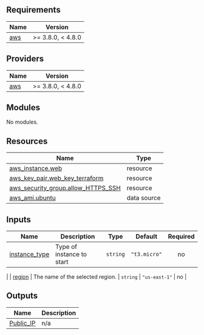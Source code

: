 <!-- BEGIN_TF_DOCS -->
## Requirements

| Name | Version |
|------|---------|
| <a name="requirement_aws"></a> [aws](#requirement\_aws) | >= 3.8.0, < 4.8.0 |

## Providers

| Name | Version |
|------|---------|
| <a name="provider_aws"></a> [aws](#provider\_aws) | >= 3.8.0, < 4.8.0 |

## Modules

No modules.

## Resources

| Name | Type |
|------|------|
| [aws_instance.web](https://registry.terraform.io/providers/hashicorp/aws/latest/docs/resources/instance) | resource |
| [aws_key_pair.web_key_terraform](https://registry.terraform.io/providers/hashicorp/aws/latest/docs/resources/key_pair) | resource |
| [aws_security_group.allow_HTTPS_SSH](https://registry.terraform.io/providers/hashicorp/aws/latest/docs/resources/security_group) | resource |
| [aws_ami.ubuntu](https://registry.terraform.io/providers/hashicorp/aws/latest/docs/data-sources/ami) | data source |

## Inputs

| Name | Description | Type | Default | Required |
|------|-------------|------|---------|:--------:|
| <a name="input_instance_type"></a> [instance\_type](#input\_instance\_type) | Type of instance to start | `string` | `"t3.micro"` | no |
|
| <a name="input_region"></a> [region](#input\_region) | The name of the selected region. | `string` | `"us-east-1"` | no |

## Outputs

| Name | Description |
|------|-------------|
| <a name="output_Public_IP"></a> [Public\_IP](#output\_Public\_IP) | n/a |
<!-- END_TF_DOCS -->